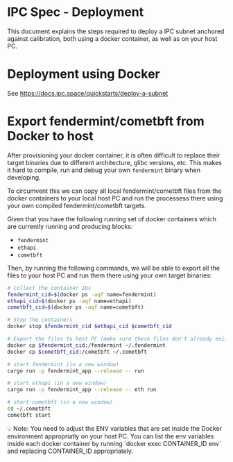 # IPC Spec - Deployment

This document explains the steps required to deploy a IPC subnet anchored against calibration, both using a docker container, as well as on your host PC.

# Deployment using Docker

See https://docs.ipc.space/quickstarts/deploy-a-subnet

# Export fendermint/cometbft from Docker to host

After provisioning your docker container, it is often difficult to replace their target binaries due to different architecture, glibc versions, etc. This makes it hard to compile, run and debug your own `fendermint` binary when developing.

To circumvent this we can copy all local fendermint/cometbft files from the docker containers to your local host PC and run the processess there using your own compiled fendermint/cometbft targets.

Given that you have the following running set of docker containers which are currently running and producing blocks:

- `fendermint`
- `ethapi`
- `cometbft`

Then, by running the following commands, we will be able to export all the files to your host PC and run them there using your own target binaries:

```bash
# Collect the container IDs
fendermint_cid=$(docker ps -aqf name=fendermint)
ethapi_cid=$(docker ps -aqf name=ethapi)
cometbft_cid=$(docker ps -aqf name=cometbft)

# Stop the containers
docker stop $fendermint_cid $ethapi_cid $cometbft_cid

# Export the files to host PC (make sure these files don't already exist)
docker cp $fendermint_cid:/fendermint ~/.fendermint
docker cp $cometbft_cid:/cometbft ~/.cometbft

# start fendermint (in a new window)
cargo run -p fendermint_app --release -- run

# start ethapi (in a new window)
cargo run -p fendermint_app --release -- eth run

# start cometbft (in a new window)
cd ~/.cometbft
cometbft start
```

<aside>
💡 Note: You need to adjust the ENV variables that are set inside the Docker environment  appropriatly on your host PC. You can list the env variables inside each docker container by running `docker exec CONTAINER_ID env` and replacing CONTAINER_ID appropriately.

</aside>
